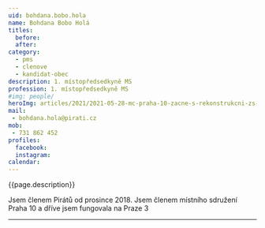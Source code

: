 ```yaml
---
uid: bohdana.bobo.hola
name: Bohdana Bobo Holá
titles:
  before: 
  after:
category:
  - pms
  - clenove
  - kandidat-obec
description: 1. místopředsedkyně MS
profession: 1. místopředsedkyně MS
#img: people/
heroImg: articles/2021/2021-05-28-mc-praha-10-zacne-s-rekonstrukcni-zs-v-olsinach.jpg
mail:
 - bohdana.hola@pirati.cz
mob:
 - 731 862 452
profiles:
  facebook: 
  instagram: 
calendar: 
---
```


{{page.description}}

Jsem členem Pirátů od prosince 2018. Jsem členem místního sdružení Praha 10 a dříve jsem fungovala na Praze 3


---
